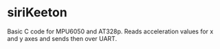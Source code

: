 # siriKeeton

Basic C code for MPU6050 and AT328p. Reads acceleration values for x and y axes and sends then over UART. 
